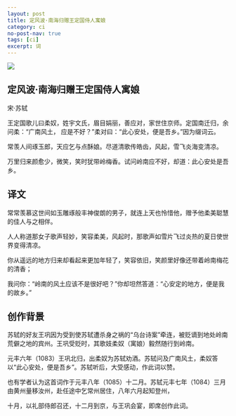 ```yaml
---
layout: post
title: 定风波·南海归赠王定国侍人寓娘
category: ci
no-post-nav: true
tags: [ci]
excerpt: 词
---
```


![](https://img1.baidu.com/it/u=2660212521,1109478772&fm=26&fmt=auto&gp=0.jpg) 


## 定风波·南海归赠王定国侍人寓娘

宋·苏轼


王定国歌儿曰柔奴，姓宇文氏，眉目娟丽，善应对，家世住京师。定国南迁归，余问柔：“广南风土， 应是不好？”柔对曰：“此心安处，便是吾乡。”因为缀词云。

常羡人间琢玉郎，天应乞与点酥娘。尽道清歌传皓齿，风起，雪飞炎海变清凉。

万里归来颜愈少，微笑，笑时犹带岭梅香。试问岭南应不好，却道：此心安处是吾乡。

## 译文

常常羡慕这世间如玉雕琢般丰神俊朗的男子，就连上天也怜惜他，赠予他柔美聪慧的佳人与之相伴。

人人称道那女子歌声轻妙，笑容柔美，风起时，那歌声如雪片飞过炎热的夏日使世界变得清凉。

你从遥远的地方归来却看起来更加年轻了，笑容依旧，笑颜里好像还带着岭南梅花的清香；

我问你：“岭南的风土应该不是很好吧？”你却坦然答道：“心安定的地方，便是我的故乡。” 

## 创作背景

苏轼的好友王巩因为受到使苏轼遭杀身之祸的“乌台诗案”牵连，被贬谪到地处岭南荒僻之地的宾州。王巩受贬时，其歌妓柔奴（寓娘）毅然随行到岭南。

元丰六年（1083）王巩北归，出柔奴为苏轼劝酒。苏轼问及广南风土，柔奴答以“此心安处，便是吾乡”。苏轼听后，大受感动，作此词以赞。

也有学者认为这首词作于元丰八年（1085）十二月。苏轼元丰七年（1084）三月由黄州量移汝州，赴任途中乞常州居住，八年六月起知登州，

十月，以礼部侍郎召还，十二月到京，与王巩会宴，即席创作此词。